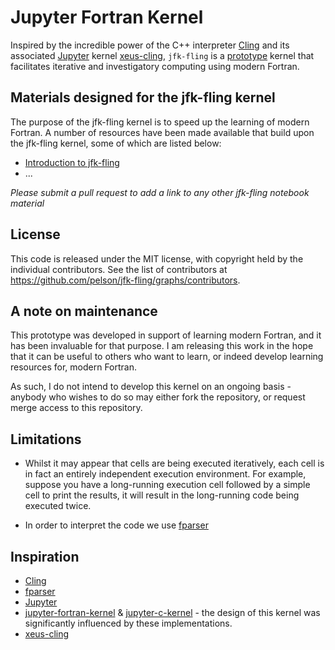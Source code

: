 # Jupyter Fortran Kernel

Inspired by the incredible power of the C++ interpreter [Cling](https://github.com/root-project/cling)
and its associated [Jupyter](https://jupyter.org/) kernel [xeus-cling](https://github.com/QuantStack/xeus-cling),
``jfk-fling`` is a [prototype](#Limitations) kernel that facilitates iterative and investigatory computing
using modern Fortran.


## Materials designed for the jfk-fling kernel

The purpose of the jfk-fling kernel is to speed up the learning of modern Fortran.
A number of resources have been made available that build upon the jfk-fling kernel,
some of which are listed below:

 * [Introduction to jfk-fling]()
 * ...


*Please submit a pull request to add a link to any other jfk-fling notebook material*


## License

This code is released under the MIT license, with copyright held by the individual contributors.
See the list of contributors at https://github.com/pelson/jfk-fling/graphs/contributors.

## A note on maintenance

This prototype was developed in support of learning modern Fortran, and it has been invaluable for that purpose.
I am releasing this work in the hope that it can be useful to others who want to learn, or indeed develop learning
resources for, modern Fortran.

As such, I do not intend to develop this kernel on an ongoing basis - anybody who wishes to do so may either
fork the repository, or request merge access to this repository.


## Limitations

 * Whilst it may appear that cells are being executed iteratively, each cell is in fact an entirely independent execution environment.
   For example, suppose you have a long-running execution cell followed by a simple cell to print the results, it will result in the long-running
   code being executed twice.

 * In order to interpret the code we use [fparser](https://github.com/stfc/fparser)


## Inspiration

 * [Cling](https://github.com/root-project/cling)
 * [fparser](https://github.com/stfc/fparser)
 * [Jupyter](https://jupyter.org/)
 * [jupyter-fortran-kernel](https://github.com/ZedThree/jupyter-fortran-kernel) &
   [jupyter-c-kernel](https://github.com/brendan-rius/jupyter-c-kernel) - the design of this kernel was significantly influenced by these implementations.
 * [xeus-cling](https://github.com/QuantStack/xeus-cling)
